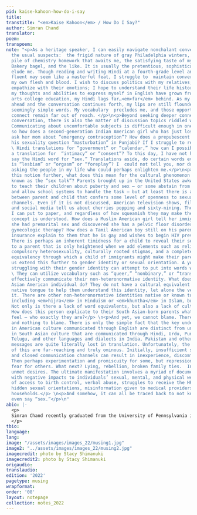 ```yaml
---
pid: kaise-kahoon-how-do-i-say
title: 
transtitle: "<em>Kaise Kahoon</em> / How Do I Say?"
author: Simran Chand
translator: 
poem: 
transpoem: 
note: "<p>As a heritage speaker, I can easily navigate nonchalant conversations about
  the usual suspects:  the frigid nature of gray Philadelphia winters, the heinous
  pile of chemistry homework that awaits me, the satisfying taste of my morning Metropolitan
  Bakery bagel, and the like. It is usually the pretentious, sophisticated words that
  elude me. Though reading and writing Hindi at a fourth-grade level and being conversationally
  fluent may seem like a masterful feat, I struggle to  maintain conversations with
  my own flesh and blood. I wish to discuss politics with my relatives;  I want to
  empathize with their emotions; I hope to understand their life histories. While
  my thoughts and abilities to express myself in English have grown from a liberal
  arts college education, my Hindi lags far…<em>far</em> behind. As my mind races
  ahead and the conversation continues forth, my lips are still floundering to summon
  seemingly simple words. My vocabulary  precludes me, and those opportunities to
  connect remain far out of reach. </p>\n<p>Beyond seeking deeper connections through
  conversation, there is also the matter of discussion topics riddled with taboo.
  Communicating about uncomfortable subjects is difficult enough in one’s native tongue,
  so how does a second-generation Indian American girl who has just lost her virginity
  ask her mom about “emergency contraception”? How does a prepubescent Sikh boy discovering
  his sexuality question “masturbation” in Punjabi? If I struggle to remember the
  \ Hindi translations for “government” or “calendar,” how can I possibly conjure
  a translation for  “intimacy” or “consent”? To this day, I have not heard anyone
  say the Hindi word for “sex.” Translations aside, do certain words even exist? What
  is “lesbian” or “orgasm” or “foreplay”? I  could not tell you, nor do I feel comfortable
  asking the people in my life who could perhaps enlighten me.</p>\n<p>Delving into
  this notion further, what does this mean for the cultural phenomenon colloquially
  known as the “sex talk”? Parents brought up in the United States awkwardly struggle
  to teach their children about puberty and sex — or some abstain from it altogether
  and allow school systems to handle the task — but at least there is a shared language
  between parent and child that confers some level of openness to sexual communication
  channels. Even if it is not discussed, American television shows, films, books,
  and social media tell us about cherries popping and sixty-nining. These are words
  I can put to paper, and regardless of how squeamish they may make the reader, the
  concept is understood. How does a Muslim American girl tell her immigrant mother
  she had premarital sex and discovered she has a pelvic floor disorder requiring
  gynecologic therapy? How does a Tamil American boy still on his parents’ health
  insurance explain to them that he is gay and wishes to begin HIV prevention medication?
  There is perhaps an inherent timidness for a child to reveal their sexual activity
  to a parent that is only heightened when we add elements such as religious transgression,
  compulsory heterosexuality, culturally rooted stigmas, and a complete lack of language
  equivalency through which a child of immigrants might make their parents understand.</p>\n<p>Let
  us extend this further to gender identity or sexual orientation. A young person
  struggling with their gender identity can attempt to put into words what they feel.
  \ They can utilize vocabulary such as “queer,” “nonbinary,” or “transgender” to
  effectively communicate their non-heteronormative identity. What does a young South
  Asian American individual do? They do not have a cultural equivalent in their parents’
  native tongue to help them understand this identity, let alone the verbiage to express
  it. There are other non-heteronormative identities native or known to South Asia,
  including <em>hijra</em> in Hinduism or <em>khuntha</em> in Islam, but what is queerness?
  Not only is there a lack of word equivalents, but also a lack of cultural equivalents.
  How does this person explicate to their South Asian-born parents what exactly they
  feel — who exactly they are?</p> \n<p>And yet, we cannot blame. There is no one
  and nothing to blame. There is only the simple fact that the key understandings
  in American culture communicated through English are distinct from understandings
  in South Asian culture that are communicated through Hindi, Urdu, Punjabi, Marathi,
  Telugu, and other languages and dialects in India, Pakistan and other regions. The
  messages are quite literally lost in translation. Unfortunately, the potential impacts
  of this are far-reaching and truly ominous. Initially, insufficient sexual education
  and closed communication channels can result in inexperience, discomfort, and confusion.
  Then perhaps experimentation and promiscuity for some, but repression and deep-rooted
  fear for others. What next? Lying, rebellion, broken family ties.  Insecurity, miscommunication,
  unmet desires. The ultimate manifestation involves a myriad of documented experiences
  with negative impacts to individuals’ sexual, mental, and physical well-being: lack
  of access to birth control, verbal abuse, struggles to receive the HPV vaccine,
  hidden sexual orientations, misinformation given to medical providers, and broken
  households.</p> \n<p>And somehow, it can all be traced back to not knowing how to
  even say “sex.”</p>\n"
abio: |-
  <p>
  Simran Chand recently graduated from the University of Pennsylvania in December 2021, double-majoring in biology and Gender, Sexuality, and Women’s Studies. She grew up speaking Hindi and English simultaneously, simply through exposure to her parents’ native tongue. She took Hindi grammar lessons through her early years of high school with Kishori Barman, a passionate resident of Newtown, Connecticut, committed to teaching the surrounding area’s  South Asian youth the beauty of the Hindi language. With a vested interest in ethnic identity,  gender/sexuality, and healthcare, Simran is the author of an honors research thesis documenting trends of familial sexual education amongst South Asian Americans at Penn. Simran plans to attend medical school while continuing to investigate the intersections of identity and medicine.
  </p>
tbio: 
language: 
lang: 
image: "/assets/images/images_22/musing1.jpg"
image2: "../assets/images/images_22/musing2.jpg"
imagecredit: photo by Stacy Shimanuki
imagecredit2: photo by Stacy Shimanuki
origaudio: 
translaudio: 
edition: '2022'
pagetype: musing
wrapformat: 
order: '08'
layout: notepage
collection: notes_2022
---
```


